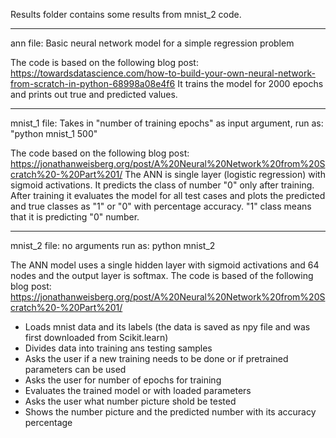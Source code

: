 Results folder contains some results from mnist_2 code.
________________________________________________________________________________________________________________________________________

ann file: Basic neural network model for a simple regression problem

The code is based on the following blog post: https://towardsdatascience.com/how-to-build-your-own-neural-network-from-scratch-in-python-68998a08e4f6
It trains the model for 2000 epochs and prints out true and predicted values.
________________________________________________________________________________________________________________________________________
mnist_1 file: Takes in "number of training epochs" as input argument, run as: "python mnist_1 500"

The code based on the following blog post: https://jonathanweisberg.org/post/A%20Neural%20Network%20from%20Scratch%20-%20Part%201/
The ANN is single layer (logistic regression) with sigmoid activations. It predicts the class of number "0" only after training.
After training it evaluates the model for all test cases and plots the predicted and true classes as "1" or "0"
with percentage accuracy. "1" class means that it is predicting "0" number.

________________________________________________________________________________________________________________________________________

mnist_2 file: no arguments run as: python mnist_2

The ANN model uses a single hidden layer with sigmoid activations and 64 nodes and the output layer is softmax. The code
is based of the following blog post: https://jonathanweisberg.org/post/A%20Neural%20Network%20from%20Scratch%20-%20Part%201/

- Loads mnist data and its labels (the data is saved as npy file and was first downloaded from Scikit.learn)
- Divides data into training ans testing samples
- Asks the user if a new training needs to be done or if pretrained parameters can be used
- Asks the user for number of epochs for training
- Evaluates the trained model or with loaded parameters
- Asks the user what number picture shold be tested
- Shows the number picture and the predicted number with its accuracy percentage

